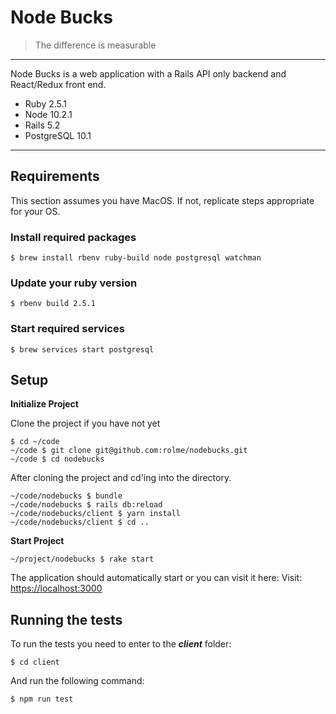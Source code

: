 # Node Bucks
> The difference is measurable
---

Node Bucks is a web application with a Rails API only backend and React/Redux front end.
- Ruby 2.5.1
- Node 10.2.1
- Rails 5.2
- PostgreSQL 10.1

---
## Requirements
This section assumes you have MacOS. If not, replicate steps appropriate for your OS.

### Install required packages
```
$ brew install rbenv ruby-build node postgresql watchman
```

### Update your ruby version
```
$ rbenv build 2.5.1
```
### Start required services
```
$ brew services start postgresql
```

## Setup
__Initialize Project__

Clone the project if you have not yet
```
$ cd ~/code
~/code $ git clone git@github.com:rolme/nodebucks.git
~/code $ cd nodebucks
```

After cloning the project and cd'ing into the directory.
```
~/code/nodebucks $ bundle
~/code/nodebucks $ rails db:reload
~/code/nodebucks/client $ yarn install
~/code/nodebucks/client $ cd ..
```

__Start Project__

```
~/project/nodebucks $ rake start
```
The application should automatically start or you can visit it here:
Visit: [https://localhost:3000](https://localhost:3000)

## Running the tests
To run the tests you need to enter to the ___client___ folder:
```
$ cd client
```
And run the following command:
```
$ npm run test
```
